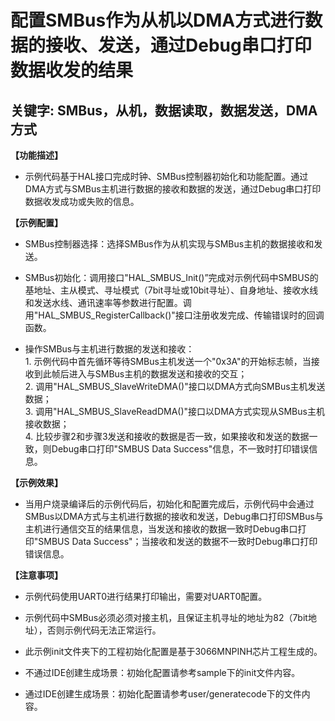 # 配置SMBus作为从机以DMA方式进行数据的接收、发送，通过Debug串口打印数据收发的结果
## 关键字: SMBus，从机，数据读取，数据发送，DMA方式

**【功能描述】**
+ 示例代码基于HAL接口完成时钟、SMBus控制器初始化和功能配置。通过DMA方式与SMBus主机进行数据的接收和数据的发送，通过Debug串口打印数据收发成功或失败的信息。

**【示例配置】**
+ SMBus控制器选择：选择SMBus作为从机实现与SMBus主机的数据接收和发送。

+ SMBus初始化：调用接口"HAL_SMBUS_Init()”完成对示例代码中SMBUS的基地址、主从模式、寻址模式（7bit寻址或10bit寻址）、自身地址、接收水线和发送水线、通讯速率等参数进行配置。调用"HAL_SMBUS_RegisterCallback()"接口注册收发完成、传输错误时的回调函数。

+ 操作SMBus与主机进行数据的发送和接收：<br>
      1. 示例代码中首先循环等待SMBus主机发送一个"0x3A"的开始标志帧，当接收到此帧后进入与SMBus主机的数据发送和接收的交互；<br> 
      2. 调用"HAL_SMBUS_SlaveWriteDMA()"接口以DMA方式向SMBus主机发送数据；<br>
      3. 调用"HAL_SMBUS_SlaveReadDMA()"接口以DMA方式实现从SMBus主机接收数据；<br>
      4. 比较步骤2和步骤3发送和接收的数据是否一致，如果接收和发送的数据一致，则Debug串口打印"SMBUS Data Success"信息，不一致时打印错误信息。

**【示例效果】**
+ 当用户烧录编译后的示例代码后，初始化和配置完成后，示例代码中会通过SMBus以DMA方式与主机进行数据的接收和发送，Debug串口打印SMBus与主机进行通信交互的结果信息，当发送和接收的数据一致时Debug串口打印"SMBUS Data Success"；当接收和发送的数据不一致时Debug串口打印错误信息。

**【注意事项】**
+ 示例代码使用UART0进行结果打印输出，需要对UART0配置。
+ 示例代码中SMBus必须必须对接主机，且保证主机寻址的地址为82（7bit地址），否则示例代码无法正常运行。

+ 此示例init文件夹下的工程初始化配置是基于3066MNPINH芯片工程生成的。
+ 不通过IDE创建生成场景：初始化配置请参考sample下的init文件内容。
+ 通过IDE创建生成场景：初始化配置请参考user/generatecode下的文件内容。